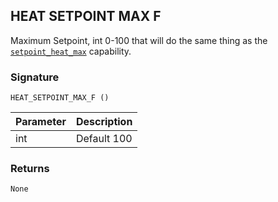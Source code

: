 ## HEAT SETPOINT MAX F

Maximum Setpoint, int 0-100 that will do the same thing as the [`setpoint_heat_max`][1] capability.


### Signature

`HEAT_SETPOINT_MAX_F ()` 


| Parameter | Description |
| --- | --- |
| int | Default 100 |


### Returns

`None`

[1]:	https://control4.github.io/docs-driverworks-proxyprotocol/#thermostat-capabilities